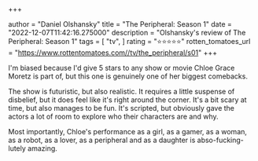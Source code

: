 +++

author = "Daniel Olshansky"
title = "The Peripheral: Season 1"
date = "2022-12-07T11:42:16.275000"
description = "Olshansky's review of The Peripheral: Season 1"
tags = [
    "tv",
]
rating = "⭐⭐⭐⭐⭐"
rotten_tomatoes_url = "https://www.rottentomatoes.com//tv/the_peripheral/s01"
+++

I'm biased because I'd give 5 stars to any show or movie Chloe Grace Moretz is part of, but this one is genuinely one of her biggest comebacks.

The show is futuristic, but also realistic. It requires a little suspense of disbelief, but it does feel like it's right around the corner. It's a bit scary at time, but also manages to be fun. It's scripted, but obviously gave the actors a lot of room to explore who their characters are and why.

Most importantly, Chloe's performance as a girl, as a gamer, as a woman, as a robot, as a lover, as a peripheral and as a daughter is abso-fucking-lutely amazing.

